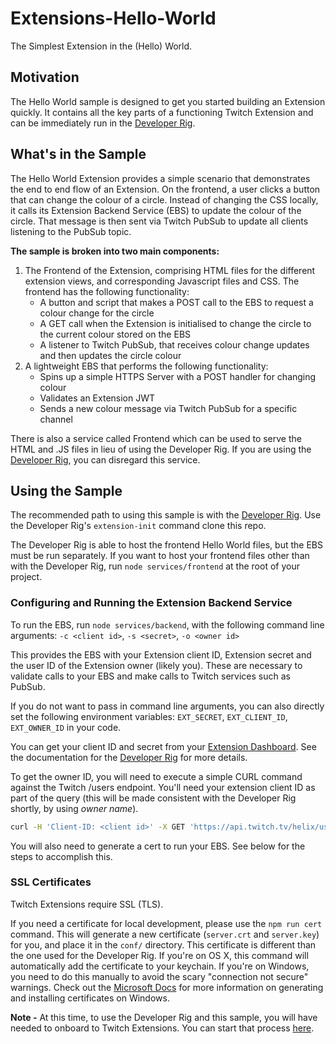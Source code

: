 # Extensions-Hello-World
The Simplest Extension in the (Hello) World.

## Motivation
The Hello World sample is designed to get you started building an Extension quickly. It contains all the key parts of a functioning Twitch Extension and can be immediately run in the [Developer Rig](https://github.com/twitchdev/developer-rig).

## What's in the Sample
The Hello World Extension provides a simple scenario that demonstrates the end to end flow of an Extension. On the frontend, a user clicks a button that can change the colour of a circle. Instead of changing the CSS locally, it calls its Extension Backend Service (EBS) to update the colour of the circle. That message is then sent via Twitch PubSub to update all clients listening to the PubSub topic.

__The sample is broken into two main components:__

1. The Frontend of the Extension, comprising HTML files for the different extension views, and corresponding Javascript files and CSS. The frontend has the following functionality:
    * A button and script that makes a POST call to the EBS to request a colour change for the circle
    * A GET call when the Extension is initialised to change the circle to the current colour stored on the EBS
    * A listener to Twitch PubSub, that receives colour change updates and then updates the circle colour
2. A lightweight EBS that performs the following functionality:
    * Spins up a simple HTTPS Server with a POST handler for changing colour
    * Validates an Extension JWT
    * Sends a new colour message via Twitch PubSub for a specific channel

There is also a service called Frontend which can be used to serve the HTML and .JS files in lieu of using the Developer Rig. If you are using the [Developer Rig](https://github.com/twitchdev/developer-rig), you can disregard this service.

## Using the Sample
The recommended path to using this sample is with the [Developer Rig](https://github.com/twitchdev/developer-rig). Use the Developer Rig's `extension-init` command clone this repo.

The Developer Rig is able to host the frontend Hello World files, but the EBS must be run separately. If you want to host your frontend files other than with the Developer Rig, run `node services/frontend` at the root of your project.

### Configuring and Running the Extension Backend Service
To run the EBS, run `node services/backend`, with the following command line arguments: `-c <client id>`, `-s <secret>`, `-o <owner id>`

This provides the EBS with your Extension client ID, Extension secret and the user ID of the Extension owner (likely you). These are necessary to validate calls to your EBS and make calls to Twitch services such as PubSub.

If you do not want to pass in command line arguments, you can also directly set the following environment variables: `EXT_SECRET`, `EXT_CLIENT_ID`, `EXT_OWNER_ID` in your code.

You can get your client ID and secret from your [Extension Dashboard](https://dev.twitch.tv/dashboard/extensions). See the documentation for the [Developer Rig](https://github.com/twitchdev/developer-rig#configuring-the-developer-rig) for more details.

To get the owner ID, you will need to execute a simple CURL command against the Twitch /users endpoint. You'll need your extension client ID as part of the query (this will be made consistent with the Developer Rig shortly, by using _owner name_).

```bash
curl -H 'Client-ID: <client id>' -X GET 'https://api.twitch.tv/helix/users?login=<owner name>'
```

You will also need to generate a cert to run your EBS. See below for the steps to accomplish this.

### SSL Certificates
Twitch Extensions require SSL (TLS).

If you need a certificate for local development, please use the `npm run cert` command. This will generate a new certificate (`server.crt` and `server.key`) for you, and place it in the `conf/` directory. This certificate is different than the one used for the Developer Rig. If you're on OS X, this command will automatically add the certificate to your keychain. If you're on Windows, you need to do this manually to avoid the scary "connection not secure" warnings. Check out the [Microsoft Docs](https://docs.microsoft.com/en-us/dotnet/framework/wcf/feature-details/how-to-create-temporary-certificates-for-use-during-development) for more information on generating and installing certificates on Windows.

**Note -** At this time, to use the Developer Rig and this sample, you will have needed to onboard to Twitch Extensions. You can start that process [here](https://dev.twitch.tv/extensions).
